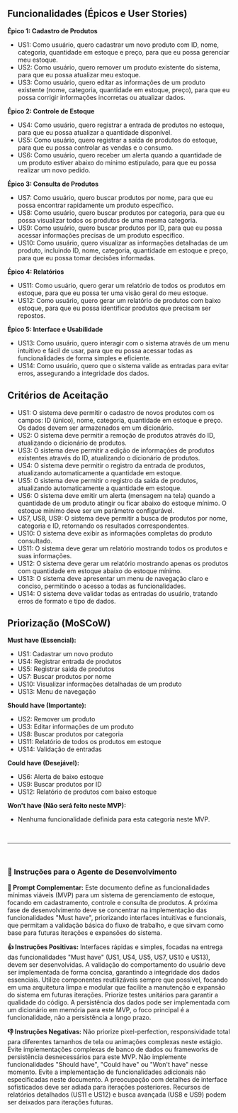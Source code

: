 ## Funcionalidades (Épicos e User Stories)

**Épico 1: Cadastro de Produtos**

* US1: Como usuário, quero cadastrar um novo produto com ID, nome, categoria, quantidade em estoque e preço, para que eu possa gerenciar meu estoque.
* US2: Como usuário, quero remover um produto existente do sistema, para que eu possa atualizar meu estoque.
* US3: Como usuário, quero editar as informações de um produto existente (nome, categoria, quantidade em estoque, preço), para que eu possa corrigir informações incorretas ou atualizar dados.

**Épico 2: Controle de Estoque**

* US4: Como usuário, quero registrar a entrada de produtos no estoque, para que eu possa atualizar a quantidade disponível.
* US5: Como usuário, quero registrar a saída de produtos do estoque, para que eu possa controlar as vendas e o consumo.
* US6: Como usuário, quero receber um alerta quando a quantidade de um produto estiver abaixo do mínimo estipulado, para que eu possa realizar um novo pedido.

**Épico 3: Consulta de Produtos**

* US7: Como usuário, quero buscar produtos por nome, para que eu possa encontrar rapidamente um produto específico.
* US8: Como usuário, quero buscar produtos por categoria, para que eu possa visualizar todos os produtos de uma mesma categoria.
* US9: Como usuário, quero buscar produtos por ID, para que eu possa acessar informações precisas de um produto específico.
* US10: Como usuário, quero visualizar as informações detalhadas de um produto, incluindo ID, nome, categoria, quantidade em estoque e preço, para que eu possa tomar decisões informadas.

**Épico 4: Relatórios**

* US11: Como usuário, quero gerar um relatório de todos os produtos em estoque, para que eu possa ter uma visão geral do meu estoque.
* US12: Como usuário, quero gerar um relatório de produtos com baixo estoque, para que eu possa identificar produtos que precisam ser repostos.

**Épico 5: Interface e Usabilidade**

* US13: Como usuário, quero interagir com o sistema através de um menu intuitivo e fácil de usar, para que eu possa acessar todas as funcionalidades de forma simples e eficiente.
* US14: Como usuário, quero que o sistema valide as entradas para evitar erros, assegurando a integridade dos dados.


## Critérios de Aceitação

* US1: O sistema deve permitir o cadastro de novos produtos com os campos: ID (único), nome, categoria, quantidade em estoque e preço. Os dados devem ser armazenados em um dicionário.
* US2: O sistema deve permitir a remoção de produtos através do ID, atualizando o dicionário de produtos.
* US3: O sistema deve permitir a edição de informações de produtos existentes através do ID, atualizando o dicionário de produtos.
* US4: O sistema deve permitir o registro da entrada de produtos, atualizando automaticamente a quantidade em estoque.
* US5: O sistema deve permitir o registro da saída de produtos, atualizando automaticamente a quantidade em estoque.
* US6: O sistema deve emitir um alerta (mensagem na tela) quando a quantidade de um produto atingir ou ficar abaixo do estoque mínimo.  O estoque mínimo deve ser um parâmetro configurável.
* US7, US8, US9: O sistema deve permitir a busca de produtos por nome, categoria e ID, retornando os resultados correspondentes.
* US10: O sistema deve exibir as informações completas do produto consultado.
* US11: O sistema deve gerar um relatório mostrando todos os produtos e suas informações.
* US12: O sistema deve gerar um relatório mostrando apenas os produtos com quantidade em estoque abaixo do estoque mínimo.
* US13: O sistema deve apresentar um menu de navegação claro e conciso, permitindo o acesso a todas as funcionalidades.
* US14: O sistema deve validar todas as entradas do usuário, tratando erros de formato e tipo de dados.


## Priorização (MoSCoW)

**Must have (Essencial):**

* US1: Cadastrar um novo produto
* US4: Registrar entrada de produtos
* US5: Registrar saída de produtos
* US7: Buscar produtos por nome
* US10: Visualizar informações detalhadas de um produto
* US13: Menu de navegação

**Should have (Importante):**

* US2: Remover um produto
* US3: Editar informações de um produto
* US8: Buscar produtos por categoria
* US11: Relatório de todos os produtos em estoque
* US14: Validação de entradas

**Could have (Desejável):**

* US6: Alerta de baixo estoque
* US9: Buscar produtos por ID
* US12: Relatório de produtos com baixo estoque

**Won't have (Não será feito neste MVP):**

* Nenhuma funcionalidade definida para esta categoria neste MVP.

<br>
<hr>
<br>

### 🧠 Instruções para o Agente de Desenvolvimento

**📝 Prompt Complementar:**
Este documento define as funcionalidades mínimas viáveis (MVP) para um sistema de gerenciamento de estoque, focando em cadastramento, controle e consulta de produtos.  A próxima fase de desenvolvimento deve se concentrar na implementação das funcionalidades "Must have", priorizando interfaces intuitivas e funcionais, que permitam a validação básica do fluxo de trabalho, e que sirvam como base para futuras iterações e expansões do sistema.

**👍 Instruções Positivas:**
Interfaces rápidas e simples, focadas na entrega das funcionalidades "Must have" (US1, US4, US5, US7, US10 e US13), devem ser desenvolvidas. A validação do comportamento do usuário deve ser implementada de forma concisa, garantindo a integridade dos dados essenciais.  Utilize componentes reutilizáveis sempre que possível, focando em uma arquitetura limpa e modular que facilite a manutenção e expansão do sistema em futuras iterações.  Priorize testes unitários para garantir a qualidade do código.  A persistência dos dados pode ser implementada com um dicionário em memória para este MVP, o foco principal é a funcionalidade, não a persistência a longo prazo.


**👎 Instruções Negativas:**
Não priorize pixel-perfection, responsividade total para diferentes tamanhos de tela ou animações complexas neste estágio.  Evite implementações complexas de banco de dados ou frameworks de persistência desnecessários para este MVP.  Não implemente funcionalidades "Should have", "Could have" ou "Won't have" nesse momento.  Evite a implementação de funcionalidades adicionais não especificadas neste documento.  A preocupação com detalhes de interface sofisticados deve ser adiada para iterações posteriores.  Recursos de relatórios detalhados (US11 e US12) e busca avançada (US8 e US9) podem ser deixados para iterações futuras.

